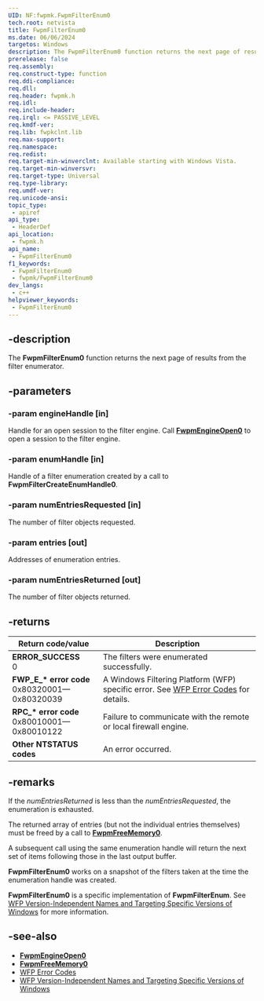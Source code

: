 ```yaml
---
UID: NF:fwpmk.FwpmFilterEnum0
tech.root: netvista
title: FwpmFilterEnum0
ms.date: 06/06/2024
targetos: Windows
description: The FwpmFilterEnum0 function returns the next page of results from the filter enumerator.
prerelease: false
req.assembly: 
req.construct-type: function
req.ddi-compliance: 
req.dll: 
req.header: fwpmk.h
req.idl: 
req.include-header: 
req.irql: <= PASSIVE_LEVEL
req.kmdf-ver: 
req.lib: fwpkclnt.lib
req.max-support: 
req.namespace: 
req.redist: 
req.target-min-winverclnt: Available starting with Windows Vista.
req.target-min-winversvr: 
req.target-type: Universal
req.type-library: 
req.umdf-ver: 
req.unicode-ansi: 
topic_type:
 - apiref
api_type:
 - HeaderDef
api_location:
 - fwpmk.h
api_name:
 - FwpmFilterEnum0
f1_keywords:
 - FwpmFilterEnum0
 - fwpmk/FwpmFilterEnum0
dev_langs:
 - c++
helpviewer_keywords:
 - FwpmFilterEnum0
---
```


## -description

The **FwpmFilterEnum0** function returns the next page of results from the filter enumerator.

## -parameters

### -param engineHandle [in]

Handle for an open session to the filter engine. Call **[FwpmEngineOpen0](nf-fwpmk-fwpmengineopen0.md)** to open a session to the filter engine.

### -param enumHandle [in]

Handle of a filter enumeration created by a call to **FwpmFilterCreateEnumHandle0**.

### -param numEntriesRequested [in]

The number of filter objects requested.

### -param entries [out]

Addresses of enumeration entries.

### -param numEntriesReturned [out]

The number of filter objects returned.

## -returns

| Return code/value | Description |
|---|---|
| **ERROR_SUCCESS**<br>0 | The filters were enumerated successfully. |
| **FWP_E_\* error code**<br>0x80320001—0x80320039 | A Windows Filtering Platform (WFP) specific error. See [WFP Error Codes](/windows/win32/fwp/wfp-error-codes) for details. |
| **RPC_\* error code**<br>0x80010001—0x80010122 | Failure to communicate with the remote or local firewall engine. |
| **Other NTSTATUS codes** | An error occurred. |

## -remarks

If the *numEntriesReturned* is less than the *numEntriesRequested*, the enumeration is exhausted.

The returned array of entries (but not the individual entries themselves) must be freed by a call to **[FwpmFreeMemory0](nf-fwpmk-fwpmfreememory0.md)**.

A subsequent call using the same enumeration handle will return the next set of items following those in the last output buffer.

**FwpmFilterEnum0** works on a snapshot of the filters taken at the time the enumeration handle was created.

**FwpmFilterEnum0** is a specific implementation of **FwpmFilterEnum**. See [WFP Version-Independent Names and Targeting Specific Versions of Windows](/windows/desktop/FWP/wfp-version-independent-names-and-targeting-specific-versions-of-windows) for more information.

## -see-also

- **[FwpmEngineOpen0](nf-fwpmk-fwpmengineopen0.md)**
- **[FwpmFreeMemory0](nf-fwpmk-fwpmfreememory0.md)**
- [WFP Error Codes](/windows/win32/fwp/wfp-error-codes)
- [WFP Version-Independent Names and Targeting Specific Versions of Windows](/windows/desktop/FWP/wfp-version-independent-names-and-targeting-specific-versions-of-windows)
